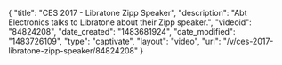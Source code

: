 {
    "title": "CES 2017 - Libratone Zipp Speaker",
    "description": "Abt Electronics talks to Libratone about their Zipp speaker.",
    "videoid": "84824208",
    "date_created": "1483681924",
    "date_modified": "1483726109",
    "type": "captivate",
    "layout": "video",
    "url": "\/v\/ces-2017-libratone-zipp-speaker\/84824208"
}
